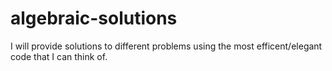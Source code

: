 # algebraic-solutions
I will provide solutions to different problems using the most efficent/elegant code that I can think of.
